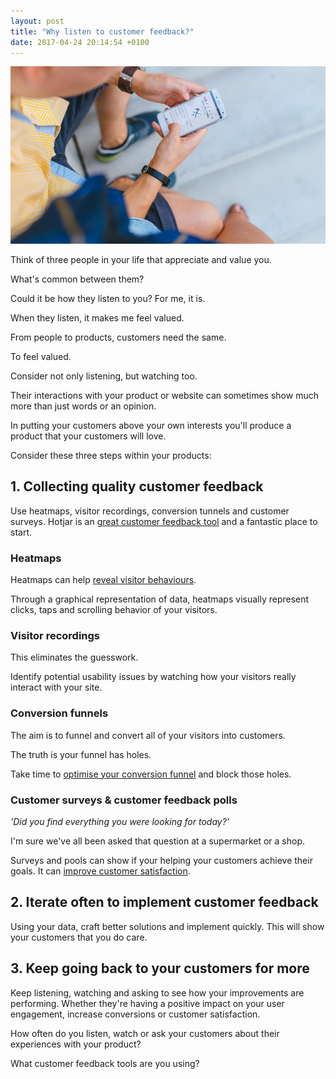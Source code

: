 ```yaml
---
layout: post
title: "​Why listen to customer feedback?"
date: 2017-04-24 20:14:54 +0100
---
```

![Customer feedback](/assets/img/customer-feedback.jpg)

Think of three people in your life that appreciate and value you.

What's common between them?

Could it be how they listen to you? For me, it is.

When they listen, it makes me feel valued.

From people to products, customers need the same.

To feel valued.

Consider not only listening, but watching too.

Their interactions with your product or website can sometimes show much more than just words or an opinion.

In putting your customers above your own interests you'll produce a product that your customers will love.

Consider these three steps within your products:

## 1. Collecting quality customer feedback ##
Use heatmaps, visitor recordings, conversion tunnels and customer surveys. Hotjar is an [great customer feedback tool](https://hotjar.com) and a fantastic place to start.

### Heatmaps ###
Heatmaps can help [reveal visitor behaviours](https://www.hotjar.com/heatmaps).

Through a graphical representation of data, heatmaps visually represent clicks, taps and scrolling behavior of your visitors.

### Visitor recordings ###
This eliminates the guesswork.

Identify potential usability issues by watching how your visitors really interact with your site.

### Conversion funnels ###
The aim is to funnel and convert all of your visitors into customers.

The truth is your funnel has holes.

Take time to [optimise your conversion funnel](https://www.crazyegg.com/blog/website-conversion-funnel/) and block those holes.

### Customer surveys & customer feedback polls ###
_'Did you find everything you were looking for today?'_

I'm sure we've all been asked that question at a supermarket or a shop.

Surveys and pools can show if your helping your customers achieve their goals. It can [improve customer satisfaction](https://www.surveymonkey.com/mp/csat/).

## 2. Iterate often to implement customer feedback ##
Using your data, craft better solutions and implement quickly. This will show your customers that you do care.

## 3. Keep going back to your customers for more ##
Keep listening, watching and asking to see how your improvements are performing. Whether they're having a positive impact on your user engagement, increase conversions or customer satisfaction.

How often do you listen, watch or ask your customers about their experiences with your product?

What customer feedback tools are you using?